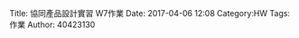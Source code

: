 Title: 協同產品設計實習   W7作業
Date: 2017-04-06 12:08
Category:HW
Tags:作業
Author: 40423130



<!-- PELICAN_END_SUMMARY -->





